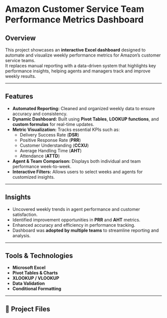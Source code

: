 # Amazon Customer Service Team Performance Metrics Dashboard

##  Overview
This project showcases an **interactive Excel dashboard** designed to automate and visualize weekly performance metrics for Amazon’s customer service teams.  
It replaces manual reporting with a data-driven system that highlights key performance insights, helping agents and managers track and improve weekly results.

---

##  Features
- **Automated Reporting:** Cleaned and organized weekly data to ensure accuracy and consistency.  
- **Dynamic Dashboard:** Built using **Pivot Tables**, **LOOKUP functions**, and **custom formulas** for real-time updates.  
- **Metric Visualization:** Tracks essential KPIs such as:
  - Delivery Success Rate (**DSR**)
  - Positive Response Rate (**PRR**)
  - Customer Understanding (**CCXU**)
  - Average Handling Time (**AHT**)
  - Attendance (**ATTD**)
- **Agent & Team Comparison:** Displays both individual and team performance week-to-week.  
- **Interactive Filters:** Allows users to select weeks and agents for customized insights.

---

##  Insights
- Uncovered weekly trends in agent performance and customer satisfaction.  
- Identified improvement opportunities in **PRR** and **AHT** metrics.  
- Enhanced accuracy and efficiency in performance tracking.  
- Dashboard was **adopted by multiple teams** to streamline reporting and analysis.

---

##  Tools & Technologies
- **Microsoft Excel**
- **Pivot Tables & Charts**
- **XLOOKUP / VLOOKUP**
- **Data Validation**
- **Conditional Formatting**

---

## 📂 Project Files
